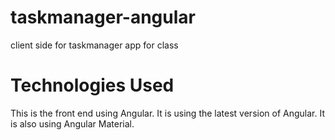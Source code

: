 # taskmanager-angular

client side for taskmanager app for class

# Technologies Used

This is the front end using Angular. It is using the latest version of Angular. It is also using Angular Material.
